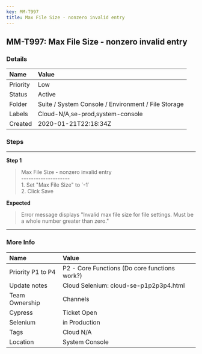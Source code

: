 ```yaml
---
key: MM-T997
title: Max File Size - nonzero invalid entry
---
```


## MM-T997: Max File Size - nonzero invalid entry

### Details

| Name     | Value                                               |
| :------- | :-------------------------------------------------- |
| Priority | Low                                                 |
| Status   | Active                                              |
| Folder   | Suite / System Console / Environment / File Storage |
| Labels   | Cloud-N/A,se-prod,system-console                    |
| Created  | 2020-01-21T22:18:34Z                                |

### Steps

<hr/>

**Step 1**

> <article>Max File Size - nonzero invalid entry<br />--------------------<br />1. Set &quot;Max File Size&quot; to `-1` <br />2. Click Save</article>

**Expected**

> <article>Error message displays &quot;Invalid max file size for file settings. Must be a whole number greater than zero.&quot;</article>

<hr/>

### More Info

| Name              | Value                                         |
| :---------------- | :-------------------------------------------- |
| Priority P1 to P4 | P2 - Core Functions (Do core functions work?) |
| Update notes      | Cloud Selenium: cloud-se-p1p2p3p4.html        |
| Team Ownership    | Channels                                      |
| Cypress           | Ticket Open                                   |
| Selenium          | in Production                                 |
| Tags              | Cloud N/A                                     |
| Location          | System Console                                |
